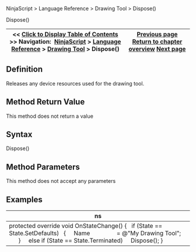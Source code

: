﻿
NinjaScript \> Language Reference \> Drawing Tool \> Dispose()

Dispose()

| \<\< [Click to Display Table of Contents](dispose.md) \>\> **Navigation:**     [NinjaScript](ninjascript-1.md) \> [Language Reference](language_reference_wip-1.md) \> [Drawing Tool](drawing_tools-1.md) \> Dispose() | [Previous page](displayonchartsmenus-1.md) [Return to chapter overview](drawing_tools-1.md) [Next page](drawingstate-1.md) |
| --- | --- |
## Definition
Releases any device resources used for the drawing tool.
 
## Method Return Value
This method does not return a value
## 
## Syntax
Dispose()
## 
## Method Parameters
This method does not accept any parameters
## 
## Examples

| ns |
| --- |
| protected override void OnStateChange() {    if (State \=\= State.SetDefaults)    {      Name                 \= @"My Drawing Tool";          }      else if (State \=\= State.Terminated)      Dispose(); } |
